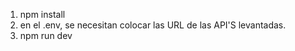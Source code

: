1. npm install
2. en el .env, se necesitan colocar las URL de las API'S levantadas.
3. npm run dev

